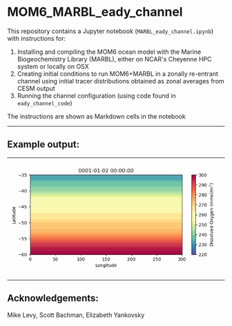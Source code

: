 # MOM6_MARBL_eady_channel
This repository contains a Jupyter notebook (`MARBL_eady_channel.ipynb`) with instructions for:
1. Installing and compiling the MOM6 ocean model with the Marine Biogeochemistry Library (MARBL), either on NCAR's Cheyenne HPC system or locally on OSX
2. Creating initial conditions to run MOM6+MARBL in a zonally re-entrant channel using initial tracer distributions obtained as zonal averages from CESM output
3. Running the channel configuration (using code found in `eady_channel_code`)

The instructions are shown as Markdown cells in the notebook

---

## Example output:

---

<img src='DO2.gif'>

---
## Acknowledgements: 
Mike Levy, Scott Bachman, Elizabeth Yankovsky
